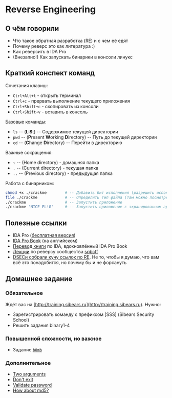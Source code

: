 # Reverse Engineering

## О чём говорили
- Что такое обратная разработка (RE) и с чем её едят
- Почему реверс это как литература :)
- Как реверсить в IDA Pro
- (Внезапно!) Как запускать бинарики в консоли линукс

## Краткий конспект команд

Сочетания клавиш:
- `Ctrl+Alt+t` - открыть терминал
- `Ctrl+c` - прервать выполнение текущего приложения
- `Ctrl+Shift+c` - скопировать из консоли
- `Ctrl+Shift+v` - вставить в консоль

Базовые команды:
- `ls` -- (**L**i**S**t) -- Содержимое текущей директории
- `pwd` -- (**P**resent **W**orking **D**irectory) -- Путь до текущей директории
- `cd` -- (**C**hange **D**irectory) -- Перейти в директорию

Важные сокращения:
- `~` -- (Home directory) - домашняя папка
- `.` -- (Current directory) - текущая папка
- `..` -- (Previous directory) - предыдущая папка

Работа с бинарником:
``` bash
chmod +x ./crackme        # -- Добавить бит исполнения (разрешить исполнение) программы
file ./crackme            # -- Определить тип файла (там можно посмотреть разрядность приложения - х86 или х64)
./crackme                 # -- Запустить приложение
./crackme 'NICE FL!G'     # -- Запустить приложение с экранированным аргументом командной строки
```

## Полезные ссылки
- IDA Pro ([бесплатная версия](https://www.hex-rays.com/products/ida/support/download_freeware.shtml))
- [IDA Pro Book](http://staff.ustc.edu.cn/~sycheng/ssat/books/The.IDA.Pro.Book.2ed.pdf) (на английском)
- [Перевод книги](https://wasm.in/blogs/vvedenie-v-reversing-s-nulja-ispolzuja-ida-pro-spisok-lekcij.585/) по IDA, вдохновлённый IDA Pro Book
- [Лекции](https://vk.com/spbctf?w=wall-114366489_1157%2Fall) по реверсу сообщества [spbctf](https://vk.com/spbctf)
- [DSECи собрали кучу ссылок по RE](https://habrahabr.ru/company/dsec/blog/334832/). Не то, чтобы я думаю, что вам всё это понадобится, но почему бы и не форсануть

## Домашнее задание
### Обязательное

Ждёт вас на [http://training.sibears.ru](http://training.sibears.ru).
Нужно:
- Зарегистрировать команду с префиксом [SSS] (Sibears Security School)
- Решить задания binary1-4

### Повышенной сложности, но важное
- Задание [`b0mb`](http://training.sibears.ru/challenges#B0mB)

### Дополнительное
- [Two arguments](http://training.hackerdom.ru/tasks/open/87/)
- [Don't exit](http://training.hackerdom.ru/tasks/open/88/)
- [Validate password](http://training.hackerdom.ru/tasks/open/93/)
- [How about md5?](http://training.hackerdom.ru/tasks/open/94/)
